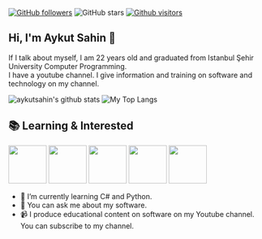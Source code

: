 [![GitHub followers](https://img.shields.io/github/followers/aykutsahin98?style=social)](https://github.com/aykutsahin98?tab=followers)
![GitHub stars](https://img.shields.io/github/stars/aykutsahin98?style=social)
[![Github visitors](https://visitor-badge.glitch.me/badge?page_id=aykutsahin98.visitor-badge)](https://GitHub.com/aykutsahin98/StrapDown.js/stargazers/)

## Hi, I'm Aykut Sahin 👋 

If I talk about myself, I am 22 years old and graduated from Istanbul Şehir University Computer Programming. <br> I have a youtube channel. I give information and training on software and technology on my channel.

<p float="center">
  <img  src="https://github-readme-stats.vercel.app/api?username=aykutsahin98&show_icons=true&hide=contribs,prs" alt="aykutsahin's github stats" />
  <img  src="https://github-readme-stats.vercel.app/api/top-langs/?username=aykutsahin98&layout=compact" alt="My Top Langs" />
</p>

## 📚 Learning & Interested
<code><img height="75" src="https://image.flaticon.com/icons/svg/888/888839.svg"></code>
<code><img height="75" src="https://image.flaticon.com/icons/svg/917/917316.svg"></code>
<code><img height="75" src="https://image.flaticon.com/icons/svg/226/226777.svg"></code>
<code><img height="75" src="https://image.flaticon.com/icons/svg/381/381704.svg"></code>
<code><img height="75" src="https://image.flaticon.com/icons/svg/2772/2772128.svg"></code>

- 🌱 I’m currently learning C# and Python.
- 💬 You can ask me about my software.
- 📹 I produce educational content on software on my Youtube channel. You can subscribe to my channel.

<!--
**aykutsahin98/aykutsahin98** is a ✨ _special_ ✨ repository because its `README.md` (this file) appears on your GitHub profile.
